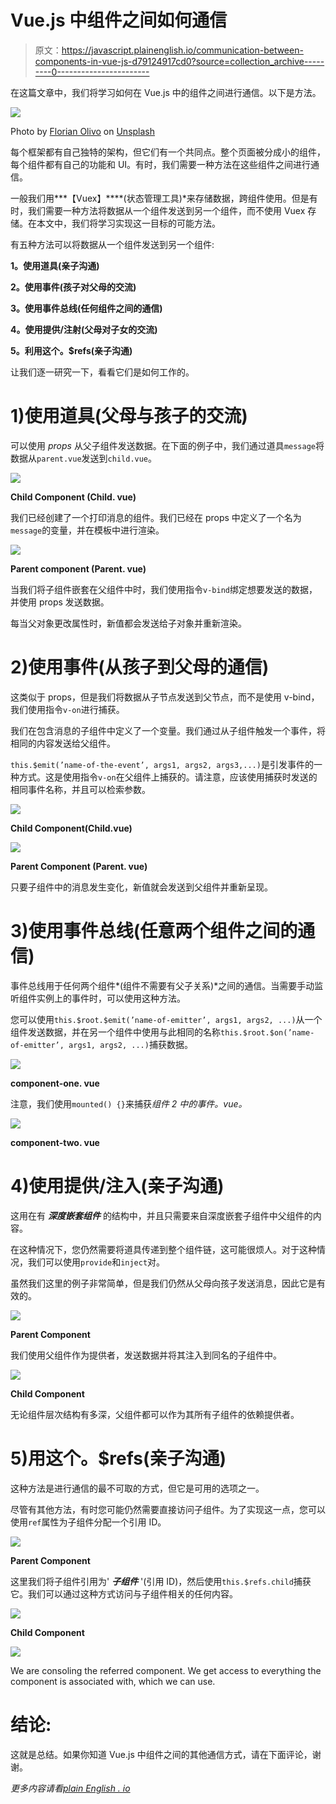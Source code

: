 # Vue.js 中组件之间如何通信

> 原文：<https://javascript.plainenglish.io/communication-between-components-in-vue-js-d79124917cd0?source=collection_archive---------0----------------------->

在这篇文章中，我们将学习如何在 Vue.js 中的组件之间进行通信。以下是方法。

![](img/2ff774deba34203f4c3a3262cc8ed6b3.png)

Photo by [Florian Olivo](https://unsplash.com/@florianolv?utm_source=medium&utm_medium=referral) on [Unsplash](https://unsplash.com?utm_source=medium&utm_medium=referral)

每个框架都有自己独特的架构，但它们有一个共同点。整个页面被分成小的组件，每个组件都有自己的功能和 UI。有时，我们需要一种方法在这些组件之间进行通信。

一般我们用***【Vuex】****(状态管理工具)*来存储数据，跨组件使用。但是有时，我们需要一种方法将数据从一个组件发送到另一个组件，而不使用 Vuex 存储。在本文中，我们将学习实现这一目标的可能方法。

有五种方法可以将数据从一个组件发送到另一个组件:

**1。使用道具(亲子沟通)**

**2。使用事件(孩子对父母的交流)**

**3。使用事件总线(任何组件之间的通信)**

**4。使用提供/注射(父母对子女的交流)**

**5。利用这个。$refs(亲子沟通)**

让我们逐一研究一下，看看它们是如何工作的。

# 1)使用道具(父母与孩子的交流)

可以使用 *props* 从父子组件发送数据。在下面的例子中，我们通过道具`message`将数据从`parent.vue`发送到`child.vue`。

![](img/7d80c987a8843023634601e13cd1df47.png)

**Child Component (Child. vue)**

我们已经创建了一个打印消息的组件。我们已经在 props 中定义了一个名为`message`的变量，并在模板中进行渲染。

![](img/6d1f2471e4790edde0e4c7833b4bbbdb.png)

**Parent component (Parent. vue)**

当我们将子组件嵌套在父组件中时，我们使用指令`v-bind`绑定想要发送的数据，并使用 props 发送数据。

每当父对象更改属性时，新值都会发送给子对象并重新渲染。

# 2)使用事件(从孩子到父母的通信)

这类似于 props，但是我们将数据从子节点发送到父节点，而不是使用 v-bind，我们使用指令`v-on`进行捕获。

我们在包含消息的子组件中定义了一个变量。我们通过从子组件触发一个事件，将相同的内容发送给父组件。

`this.$emit(’name-of-the-event’, args1, args2, args3,...)`是引发事件的一种方式。这是使用指令`v-on`在父组件上捕获的。请注意，应该使用捕获时发送的相同事件名称，并且可以检索参数。

![](img/0fc2e10464cd991325793183d97816ce.png)

**Child Component(Child.vue)**

![](img/1824873df016ab8f3488f897b72b9e39.png)

**Parent Component (Parent. vue)**

只要子组件中的消息发生变化，新值就会发送到父组件并重新呈现。

# 3)使用事件总线(任意两个组件之间的通信)

事件总线用于任何两个组件*(组件不需要有父子关系)*之间的通信。当需要手动监听组件实例上的事件时，可以使用这种方法。

您可以使用`this.$root.$emit(’name-of-emitter’, args1, args2, ...)`从一个组件发送数据，并在另一个组件中使用与此相同的名称`this.$root.$on(’name-of-emitter’, args1, args2, ...)`捕获数据。

![](img/bd6366d42de13f75ca662630defbe5f5.png)

**component-one. vue**

注意，我们使用`mounted() {}`来捕获*组件 2 中的事件。vue。*

![](img/38725da26c39f564f75e2ca1c1ead063.png)

**component-two. vue**

# 4)使用提供/注入(亲子沟通)

这用在有 ***深度嵌套组件*** 的结构中，并且只需要来自深度嵌套子组件中父组件的内容。

在这种情况下，您仍然需要将道具传递到整个组件链，这可能很烦人。对于这种情况，我们可以使用`provide`和`inject`对。

虽然我们这里的例子非常简单，但是我们仍然从父母向孩子发送消息，因此它是有效的。

![](img/78f8089c1dcb2f0fb835258c808662cc.png)

**Parent Component**

我们使用父组件作为提供者，发送数据并将其注入到同名的子组件中。

![](img/598c35f6e224b899c7f2b731a4cbfd44.png)

**Child Component**

无论组件层次结构有多深，父组件都可以作为其所有子组件的依赖提供者。

# 5)用这个。$refs(亲子沟通)

这种方法是进行通信的最不可取的方式，但它是可用的选项之一。

尽管有其他方法，有时您可能仍然需要直接访问子组件。为了实现这一点，您可以使用`ref`属性为子组件分配一个引用 ID。

![](img/0ed4719a5c528d2679d6a85189fe5759.png)

**Parent Component**

这里我们将子组件引用为' ***子组件*** '(引用 ID)，然后使用`this.$refs.child`捕获它。我们可以通过这种方式访问与子组件相关的任何内容。

![](img/3f3bc6e49e6827c821b64fe11cfaa751.png)

**Child Component**

![](img/8c03324f10e878c4f8206f4d47e2a851.png)

We are consoling the referred component. We get access to everything the component is associated with, which we can use.

# 结论:

这就是总结。如果你知道 Vue.js 中组件之间的其他通信方式，请在下面评论，谢谢。

*更多内容请看*[*plain English . io*](http://plainenglish.io/)